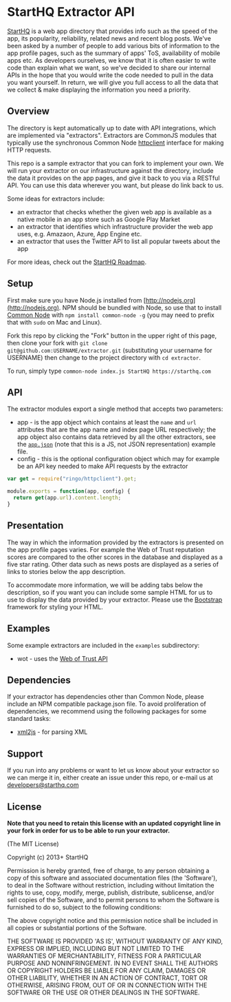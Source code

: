 # StartHQ Extractor API

[StartHQ](https://starthq.com) is a web app directory that provides info such as the speed of the app, its popularity, reliability, related news and recent blog posts. We've been asked by a number of people to add various bits of information to the app profile pages, such as the summary of apps' ToS, availability of mobile apps etc. As developers ourselves, we know that it is often easier to write code than explain what we want, so we've decided to share our internal APIs in the hope that you would write the code needed to pull in the data you want yourself. In return, we will give you full access to all the data that we collect & make displaying the information you need a priority.

## Overview

The directory is kept automatically up to date with API integrations, which are implemented via "extractors". Extractors are CommonJS modules that typically use the synchronous Common Node [httpclient](http://olegp.github.io/common-node/doc/httpclient/index.html) interface for making HTTP requests.

This repo is a sample extractor that you can fork to implement your own. We will run your extractor on our infrastructure against the directory, include the data it provides on the app pages, and give it back to you via a RESTful API. You can use this data wherever you want, but please do link back to us.

Some ideas for extractors include:

- an extractor that checks whether the given web app is available as a native mobile in an app store such as Google Play Market
- an extractor that identifies which infrastructure provider the web app uses, e.g. Amazaon, Azure, App Engine etc.
- an extractor that uses the Twitter API to list all popular tweets about the app

For more ideas, check out the [StartHQ Roadmap](http://starthq.uservoice.com).

## Setup

First make sure you have Node.js installed from [http://nodejs.org](http://nodejs.org). NPM should be bundled with Node, so use that to install [Common Node](http://olegp.github.io/common-node/) with `npm install common-node -g` (you may need to prefix that with `sudo` on Mac and Linux).

Fork this repo by clicking the "Fork" button in the upper right of this page, then clone your fork with `git clone git@github.com:USERNAME/extractor.git` (substituting your username for USERNAME) then change to the project directory with `cd extractor`.

To run, simply type `common-node index.js StartHQ https://starthq.com`

## API

The extractor modules export a single method that accepts two parameters:

- app - is the app object which contains at least the `name` and `url` attributes that are the app name and index page URL respectively; the app object also contains data retrieved by all the other extractors, see the [`app.json`](./app.json) (note that this is a JS, not JSON representation) example file.
- config - this is the optional configuration object which may for example be an API key needed to make API requests by the extractor


```javascript
var get = require("ringo/httpclient").get;

module.exports = function(app, config) {
  return get(app.url).content.length;
}
```

## Presentation

The way in which the information provided by the extractors is presented on the app profile pages varies. For example the Web of Trust reputation scores are compared to the other scores in the database and displayed as a five star rating. 
Other data such as news posts are displayed as a series of links to stories below the app description. 

To accommodate more information, we will be adding tabs below the description, so if you want you can include some sample HTML for us to use to display the data provided by your extractor. Please use the [Bootstrap](http://twitter.github.io/bootstrap/) framework for styling your HTML. 

## Examples

Some example extractors are included in the `examples` subdirectory:

- wot - uses the [Web of Trust API](http://www.mywot.com/wiki/API)

## Dependencies

If your extractor has dependencies other than Common Node, please include an NPM compatible package.json file. To avoid proliferation of dependencies, we recommend using the following packages for some standard tasks:

- [xml2js](https://github.com/Leonidas-from-XIV/node-xml2js) - for parsing XML

## Support

If you run into any problems or want to let us know about your extractor so we can merge it in, either create an issue under this repo, or e-mail us at developers@starthq.com

## License

__Note that you need to retain this license with an updated copyright line in your fork in order for us to be able to run your extractor.__

(The MIT License)

Copyright (c) 2013+ StartHQ

Permission is hereby granted, free of charge, to any person obtaining
a copy of this software and associated documentation files (the
'Software'), to deal in the Software without restriction, including
without limitation the rights to use, copy, modify, merge, publish,
distribute, sublicense, and/or sell copies of the Software, and to
permit persons to whom the Software is furnished to do so, subject to
the following conditions:

The above copyright notice and this permission notice shall be
included in all copies or substantial portions of the Software.

THE SOFTWARE IS PROVIDED 'AS IS', WITHOUT WARRANTY OF ANY KIND,
EXPRESS OR IMPLIED, INCLUDING BUT NOT LIMITED TO THE WARRANTIES OF
MERCHANTABILITY, FITNESS FOR A PARTICULAR PURPOSE AND NONINFRINGEMENT.
IN NO EVENT SHALL THE AUTHORS OR COPYRIGHT HOLDERS BE LIABLE FOR ANY
CLAIM, DAMAGES OR OTHER LIABILITY, WHETHER IN AN ACTION OF CONTRACT,
TORT OR OTHERWISE, ARISING FROM, OUT OF OR IN CONNECTION WITH THE
SOFTWARE OR THE USE OR OTHER DEALINGS IN THE SOFTWARE.
